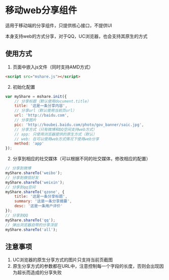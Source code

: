 # 移动web分享组件

适用于移动端的分享组件，只提供核心接口，不提供UI

本身支持web的方式分享，对于QQ，UC浏览器，也会支持其原生的方式

## 使用方式

1. 页面中嵌入js文件（同时支持AMD方式）

```html
<script src="mshare.js"></script>
```

2. 初始化配置

```javascript
var myShare = mshare.init({
    // 分享标题（默认使用document.title）
    title: '这是一条分享内容',
    // 分享url（默认使用当前页url）
    url: 'http://baidu.com',
    // 分享图片
    pic: 'http://koubei.baidu.com/photo/gov_banner/saic.jpg',
    // 分享方式（只有微博和QQ空间支持web方式）
    // app: 只使用浏览器提供的原生方式（默认）
    // web: 在可以使用web方式情况下使用web分享
    method: 'app'
});
```

2. 分享到相应的社交媒体（可以根据不同的社交媒体，修改相应的配置）

```javascript
// 分享到微博
myShare.shareTo('weibo');
// 分享到微信好友
myShare.shareTo('weixin');
// 分享到qq空间
myShare.shareTo('qzone', {
    title: '这是一条分享标题',
    summary: '这是一条分享摘要',
    desc: '这是一条用户评价'
});
// 分享到QQ
myShare.shareTo('qq');
// 弹出浏览器自带的分享浮层
myShare.shareTo('all');
```

## 注意事项

1. UC浏览器的原生分享方式的图片只支持当前页截图
2. 原生分享方式的参数都在URL中，注意控制每一个字段的长度，否则会出现因为超长而造成的分享失败
